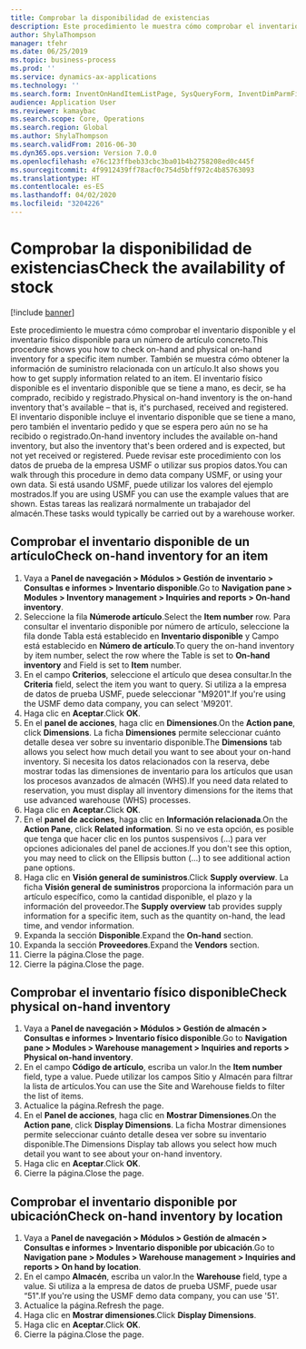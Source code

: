 ```yaml
---
title: Comprobar la disponibilidad de existencias
description: Este procedimiento le muestra cómo comprobar el inventario disponible y el inventario físico disponible para un número de artículo concreto.
author: ShylaThompson
manager: tfehr
ms.date: 06/25/2019
ms.topic: business-process
ms.prod: ''
ms.service: dynamics-ax-applications
ms.technology: ''
ms.search.form: InventOnHandItemListPage, SysQueryForm, InventDimParmFixed, InventSupply, DefaultDashboard, WHSInventPhysicalOnhand, WHSOnHand
audience: Application User
ms.reviewer: kamaybac
ms.search.scope: Core, Operations
ms.search.region: Global
ms.author: ShylaThompson
ms.search.validFrom: 2016-06-30
ms.dyn365.ops.version: Version 7.0.0
ms.openlocfilehash: e76c123ffbeb33cbc3ba01b4b2758208ed0c445f
ms.sourcegitcommit: 4f9912439ff78acf0c754d5bff972c4b85763093
ms.translationtype: HT
ms.contentlocale: es-ES
ms.lasthandoff: 04/02/2020
ms.locfileid: "3204226"
---
```

# <a name="check-the-availability-of-stock"></a><span data-ttu-id="4e9e8-103">Comprobar la disponibilidad de existencias</span><span class="sxs-lookup"><span data-stu-id="4e9e8-103">Check the availability of stock</span></span>

[!include [banner](../../includes/banner.md)]

<span data-ttu-id="4e9e8-104">Este procedimiento le muestra cómo comprobar el inventario disponible y el inventario físico disponible para un número de artículo concreto.</span><span class="sxs-lookup"><span data-stu-id="4e9e8-104">This procedure shows you how to check on-hand and physical on-hand inventory for a specific item number.</span></span> <span data-ttu-id="4e9e8-105">También se muestra cómo obtener la información de suministro relacionada con un artículo.</span><span class="sxs-lookup"><span data-stu-id="4e9e8-105">It also shows you how to get supply information related to an item.</span></span> <span data-ttu-id="4e9e8-106">El inventario físico disponible es el inventario disponible que se tiene a mano, es decir, se ha comprado, recibido y registrado.</span><span class="sxs-lookup"><span data-stu-id="4e9e8-106">Physical on-hand inventory is the on-hand inventory that's available – that is, it's purchased, received and registered.</span></span> <span data-ttu-id="4e9e8-107">El inventario disponible incluye el inventario disponible que se tiene a mano, pero también el inventario pedido y que se espera pero aún no se ha recibido o registrado.</span><span class="sxs-lookup"><span data-stu-id="4e9e8-107">On-hand inventory includes the available on-hand inventory, but also the inventory that's been ordered and is expected, but not yet received or registered.</span></span> <span data-ttu-id="4e9e8-108">Puede revisar este procedimiento con los datos de prueba de la empresa USMF o utilizar sus propios datos.</span><span class="sxs-lookup"><span data-stu-id="4e9e8-108">You can walk through this procedure in demo data company USMF, or using your own data.</span></span> <span data-ttu-id="4e9e8-109">Si está usando USMF, puede utilizar los valores del ejemplo mostrados.</span><span class="sxs-lookup"><span data-stu-id="4e9e8-109">If you are using USMF you can use the example values that are shown.</span></span> <span data-ttu-id="4e9e8-110">Estas tareas las realizará normalmente un trabajador del almacén.</span><span class="sxs-lookup"><span data-stu-id="4e9e8-110">These tasks would typically be carried out by a warehouse worker.</span></span>


## <a name="check-on-hand-inventory-for-an-item"></a><span data-ttu-id="4e9e8-111">Comprobar el inventario disponible de un artículo</span><span class="sxs-lookup"><span data-stu-id="4e9e8-111">Check on-hand inventory for an item</span></span>
1. <span data-ttu-id="4e9e8-112">Vaya a **Panel de navegación > Módulos > Gestión de inventario > Consultas e informes > Inventario disponible**.</span><span class="sxs-lookup"><span data-stu-id="4e9e8-112">Go to **Navigation pane > Modules > Inventory management > Inquiries and reports > On-hand inventory**.</span></span>
2. <span data-ttu-id="4e9e8-113">Seleccione la fila **Númerode artículo**.</span><span class="sxs-lookup"><span data-stu-id="4e9e8-113">Select the **Item number** row.</span></span> <span data-ttu-id="4e9e8-114">Para consultar el inventario disponible por número de artículo, seleccione la fila donde Tabla está establecido en **Inventario disponible** y Campo está establecido en **Número de artículo**.</span><span class="sxs-lookup"><span data-stu-id="4e9e8-114">To query the on-hand inventory by item number, select the row where the Table is set to **On-hand inventory** and Field is set to **Item** number.</span></span>
3. <span data-ttu-id="4e9e8-115">En el campo **Criterios**, seleccione el artículo que desea consultar.</span><span class="sxs-lookup"><span data-stu-id="4e9e8-115">In the **Criteria** field, select the item you want to query.</span></span> <span data-ttu-id="4e9e8-116">Si utiliza a la empresa de datos de prueba USMF, puede seleccionar "M9201".</span><span class="sxs-lookup"><span data-stu-id="4e9e8-116">If you're using the USMF demo data company, you can select 'M9201'.</span></span>  
4. <span data-ttu-id="4e9e8-117">Haga clic en **Aceptar**.</span><span class="sxs-lookup"><span data-stu-id="4e9e8-117">Click **OK**.</span></span>
5. <span data-ttu-id="4e9e8-118">En el **panel de acciones**, haga clic en **Dimensiones**.</span><span class="sxs-lookup"><span data-stu-id="4e9e8-118">On the **Action pane**, click **Dimensions**.</span></span> <span data-ttu-id="4e9e8-119">La ficha **Dimensiones** permite seleccionar cuánto detalle desea ver sobre su inventario disponible.</span><span class="sxs-lookup"><span data-stu-id="4e9e8-119">The **Dimensions** tab allows you select how much detail you want to see about your on-hand inventory.</span></span> <span data-ttu-id="4e9e8-120">Si necesita los datos relacionados con la reserva, debe mostrar todas las dimensiones de inventario para los artículos que usan los procesos avanzados de almacén (WHS).</span><span class="sxs-lookup"><span data-stu-id="4e9e8-120">If you need data related to reservation, you must display all inventory dimensions for the items that use advanced warehouse (WHS) processes.</span></span>
6. <span data-ttu-id="4e9e8-121">Haga clic en **Aceptar**.</span><span class="sxs-lookup"><span data-stu-id="4e9e8-121">Click **OK**.</span></span>
7. <span data-ttu-id="4e9e8-122">En el **panel de acciones**, haga clic en **Información relacionada**.</span><span class="sxs-lookup"><span data-stu-id="4e9e8-122">On the **Action Pane**, click **Related information**.</span></span> <span data-ttu-id="4e9e8-123">Si no ve esta opción, es posible que tenga que hacer clic en los puntos suspensivos (…) para ver opciones adicionales del panel de acciones.</span><span class="sxs-lookup"><span data-stu-id="4e9e8-123">If you don't see this option, you may need to click on the Ellipsis button (…) to see additional action pane options.</span></span>
8. <span data-ttu-id="4e9e8-124">Haga clic en **Visión general de suministros**.</span><span class="sxs-lookup"><span data-stu-id="4e9e8-124">Click **Supply overview**.</span></span> <span data-ttu-id="4e9e8-125">La ficha **Visión general de suministros** proporciona la información para un artículo específico, como la cantidad disponible, el plazo y la información del proveedor.</span><span class="sxs-lookup"><span data-stu-id="4e9e8-125">The **Supply overview** tab provides supply information for a specific item, such as the quantity on-hand, the lead time, and vendor information.</span></span>  
9. <span data-ttu-id="4e9e8-126">Expanda la sección **Disponible**.</span><span class="sxs-lookup"><span data-stu-id="4e9e8-126">Expand the **On-hand** section.</span></span>
10. <span data-ttu-id="4e9e8-127">Expanda la sección **Proveedores**.</span><span class="sxs-lookup"><span data-stu-id="4e9e8-127">Expand the **Vendors** section.</span></span>
11. <span data-ttu-id="4e9e8-128">Cierre la página.</span><span class="sxs-lookup"><span data-stu-id="4e9e8-128">Close the page.</span></span>
12. <span data-ttu-id="4e9e8-129">Cierre la página.</span><span class="sxs-lookup"><span data-stu-id="4e9e8-129">Close the page.</span></span>

## <a name="check-physical-on-hand-inventory"></a><span data-ttu-id="4e9e8-130">Comprobar el inventario físico disponible</span><span class="sxs-lookup"><span data-stu-id="4e9e8-130">Check physical on-hand inventory</span></span>
1. <span data-ttu-id="4e9e8-131">Vaya a **Panel de navegación > Módulos > Gestión de almacén > Consultas e informes > Inventario físico disponible**.</span><span class="sxs-lookup"><span data-stu-id="4e9e8-131">Go to **Navigation pane > Modules > Warehouse management > Inquiries and reports > Physical on-hand inventory**.</span></span>
2. <span data-ttu-id="4e9e8-132">En el campo **Código de artículo**, escriba un valor.</span><span class="sxs-lookup"><span data-stu-id="4e9e8-132">In the **Item number** field, type a value.</span></span> <span data-ttu-id="4e9e8-133">Puede utilizar los campos Sitio y Almacén para filtrar la lista de artículos.</span><span class="sxs-lookup"><span data-stu-id="4e9e8-133">You can use the Site and Warehouse fields to filter the list of items.</span></span> 
3. <span data-ttu-id="4e9e8-134">Actualice la página.</span><span class="sxs-lookup"><span data-stu-id="4e9e8-134">Refresh the page.</span></span>
4. <span data-ttu-id="4e9e8-135">En el **Panel de acciones**, haga clic en **Mostrar Dimensiones**.</span><span class="sxs-lookup"><span data-stu-id="4e9e8-135">On the **Action pane**, click **Display Dimensions**.</span></span> <span data-ttu-id="4e9e8-136">La ficha Mostrar dimensiones permite seleccionar cuánto detalle desea ver sobre su inventario disponible.</span><span class="sxs-lookup"><span data-stu-id="4e9e8-136">The Dimensions Display tab allows you select how much detail you want to see about your on-hand inventory.</span></span>
5. <span data-ttu-id="4e9e8-137">Haga clic en **Aceptar**.</span><span class="sxs-lookup"><span data-stu-id="4e9e8-137">Click **OK**.</span></span>
6. <span data-ttu-id="4e9e8-138">Cierre la página.</span><span class="sxs-lookup"><span data-stu-id="4e9e8-138">Close the page.</span></span>

## <a name="check-on-hand-inventory-by-location"></a><span data-ttu-id="4e9e8-139">Comprobar el inventario disponible por ubicación</span><span class="sxs-lookup"><span data-stu-id="4e9e8-139">Check on-hand inventory by location</span></span>
1. <span data-ttu-id="4e9e8-140">Vaya a **Panel de navegación > Módulos > Gestión de almacén > Consultas e informes > Inventario disponible por ubicación**.</span><span class="sxs-lookup"><span data-stu-id="4e9e8-140">Go to **Navigation pane > Modules > Warehouse management > Inquiries and reports > On hand by location**.</span></span>
2. <span data-ttu-id="4e9e8-141">En el campo **Almacén**, escriba un valor.</span><span class="sxs-lookup"><span data-stu-id="4e9e8-141">In the **Warehouse** field, type a value.</span></span> <span data-ttu-id="4e9e8-142">Si utiliza a la empresa de datos de prueba USMF, puede usar “51".</span><span class="sxs-lookup"><span data-stu-id="4e9e8-142">If you're using the USMF demo data company, you can use '51'.</span></span>  
3. <span data-ttu-id="4e9e8-143">Actualice la página.</span><span class="sxs-lookup"><span data-stu-id="4e9e8-143">Refresh the page.</span></span>
4. <span data-ttu-id="4e9e8-144">Haga clic en **Mostrar dimensiones**.</span><span class="sxs-lookup"><span data-stu-id="4e9e8-144">Click **Display Dimensions**.</span></span>
5. <span data-ttu-id="4e9e8-145">Haga clic en **Aceptar**.</span><span class="sxs-lookup"><span data-stu-id="4e9e8-145">Click **OK**.</span></span>
6. <span data-ttu-id="4e9e8-146">Cierre la página.</span><span class="sxs-lookup"><span data-stu-id="4e9e8-146">Close the page.</span></span>

